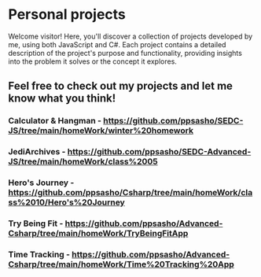 # Personal projects
Welcome visitor!
Here, you'll discover a collection of projects developed by me, using both JavaScript and C#.
Each project contains a detailed description of the project's purpose and functionality,
providing insights into the problem it solves or the concept it explores.
## Feel free to check out my projects and let me know what you think!

### Calculator & Hangman - https://github.com/ppsasho/SEDC-JS/tree/main/homeWork/winter%20homework
### JediArchives - https://github.com/ppsasho/SEDC-Advanced-JS/tree/main/homeWork/class%2005
### Hero's Journey - https://github.com/ppsasho/Csharp/tree/main/homeWork/class%2010/Hero's%20Journey
### Try Being Fit - https://github.com/ppsasho/Advanced-Csharp/tree/main/homeWork/TryBeingFitApp
### Time Tracking - https://github.com/ppsasho/Advanced-Csharp/tree/main/homeWork/Time%20Tracking%20App
